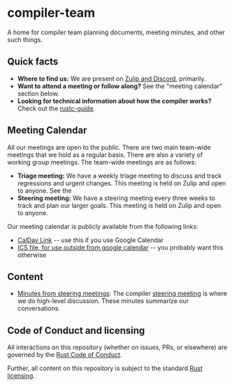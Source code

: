 # compiler-team

A home for compiler team planning documents, meeting minutes, and other such things.

## Quick facts

- **Where to find us:** We are present on [Zulip and Discord](about/chat-platform.md), primarily.
- **Want to attend a meeting or follow along?** See the "meeting calendar" section below.
- **Looking for technical information about how the compiler works?**
  Check out the [rustc-guide](https://rust-lang-nursery.github.io/rustc-guide/).
  
## Meeting Calendar

All our meetings are open to the public. There are two main team-wide
meetings that we hold as a regular basis. There are also a variety of
working group meetings. The team-wide meetings are as follows:

- **Triage meeting:** We have a weekly triage meeting to discuss and
  track regressions and urgent changes. This meeting is held on Zulip
  and open to anyone. See the 
- **Steering meeting:** We have a steering meeting every three weeks
  to track and plan our larger goals. This meeting is held on Zulip
  and open to anyone.


Our meeting calendar is publicly available from the following links:

  - [CalDav
    Link](https://calendar.google.com/calendar?cid=NnU1cnJ0Y2U2bHJ0djA3cGZpM2RhbWdqdXNAZ3JvdXAuY2FsZW5kYXIuZ29vZ2xlLmNvbQ)
    -- use this if you use Google Calendar
  - [ICS file, for use outside from google
    calendar](https://calendar.google.com/calendar/ical/6u5rrtce6lrtv07pfi3damgjus%40group.calendar.google.com/public/basic.ics)
    -- you probably want this otherwise

## Content

- [Minutes from steering meetings](minutes/steering-meeting): The
  compiler [steering meeting](about/steering-meeting.md) is where we
  do high-level discussion. These minutes summarize our conversations.

## Code of Conduct and licensing

All interactions on this repository (whether on issues, PRs, or
elsewhere) are governed by the [Rust Code of
Conduct](CODE_OF_CONDUCT.md).

Further, all content on this repository is subject to the standard
[Rust](LICENSE-MIT) [licensing](LICENSE-APACHE).
